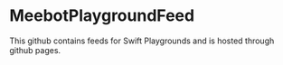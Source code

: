 # MeebotPlaygroundFeed


This github contains feeds for Swift Playgrounds and is hosted through github pages.
